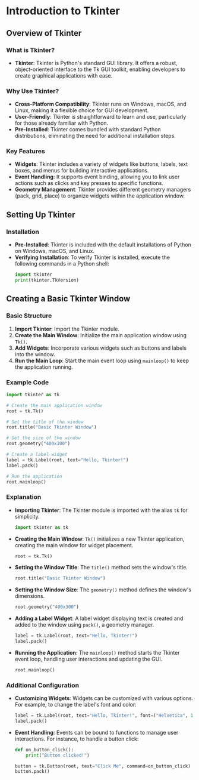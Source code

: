 # Introduction to Tkinter

## Overview of Tkinter

### What is Tkinter?
- **Tkinter**: Tkinter is Python's standard GUI library. It offers a robust, object-oriented interface to the Tk GUI toolkit, enabling developers to create graphical applications with ease.

### Why Use Tkinter?
- **Cross-Platform Compatibility**: Tkinter runs on Windows, macOS, and Linux, making it a flexible choice for GUI development.
- **User-Friendly**: Tkinter is straightforward to learn and use, particularly for those already familiar with Python.
- **Pre-Installed**: Tkinter comes bundled with standard Python distributions, eliminating the need for additional installation steps.

### Key Features
- **Widgets**: Tkinter includes a variety of widgets like buttons, labels, text boxes, and menus for building interactive applications.
- **Event Handling**: It supports event binding, allowing you to link user actions such as clicks and key presses to specific functions.
- **Geometry Management**: Tkinter provides different geometry managers (pack, grid, place) to organize widgets within the application window.

## Setting Up Tkinter

### Installation
- **Pre-Installed**: Tkinter is included with the default installations of Python on Windows, macOS, and Linux.
- **Verifying Installation**: To verify Tkinter is installed, execute the following commands in a Python shell:
  ```python
  import tkinter
  print(tkinter.TkVersion)
  ```

## Creating a Basic Tkinter Window

### Basic Structure
1. **Import Tkinter**: Import the Tkinter module.
2. **Create the Main Window**: Initialize the main application window using `Tk()`.
3. **Add Widgets**: Incorporate various widgets such as buttons and labels into the window.
4. **Run the Main Loop**: Start the main event loop using `mainloop()` to keep the application running.

### Example Code
```python
import tkinter as tk

# Create the main application window
root = tk.Tk()

# Set the title of the window
root.title("Basic Tkinter Window")

# Set the size of the window
root.geometry("400x300")

# Create a label widget
label = tk.Label(root, text="Hello, Tkinter!")
label.pack()

# Run the application
root.mainloop()
```

### Explanation
- **Importing Tkinter**: The Tkinter module is imported with the alias `tk` for simplicity.
  ```python
  import tkinter as tk
  ```
- **Creating the Main Window**: `Tk()` initializes a new Tkinter application, creating the main window for widget placement.
  ```python
  root = tk.Tk()
  ```
- **Setting the Window Title**: The `title()` method sets the window's title.
  ```python
  root.title("Basic Tkinter Window")
  ```
- **Setting the Window Size**: The `geometry()` method defines the window's dimensions.
  ```python
  root.geometry("400x300")
  ```
- **Adding a Label Widget**: A label widget displaying text is created and added to the window using `pack()`, a geometry manager.
  ```python
  label = tk.Label(root, text="Hello, Tkinter!")
  label.pack()
  ```
- **Running the Application**: The `mainloop()` method starts the Tkinter event loop, handling user interactions and updating the GUI.
  ```python
  root.mainloop()
  ```

### Additional Configuration
- **Customizing Widgets**: Widgets can be customized with various options. For example, to change the label's font and color:
  ```python
  label = tk.Label(root, text="Hello, Tkinter!", font=("Helvetica", 16), fg="blue")
  label.pack()
  ```
- **Event Handling**: Events can be bound to functions to manage user interactions. For instance, to handle a button click:
  ```python
  def on_button_click():
      print("Button clicked!")

  button = tk.Button(root, text="Click Me", command=on_button_click)
  button.pack()
  ```
